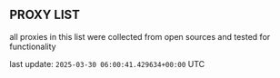## PROXY LIST

all proxies in this list were collected from open sources and tested for functionality

last update: `2025-03-30 06:00:41.429634+00:00` UTC